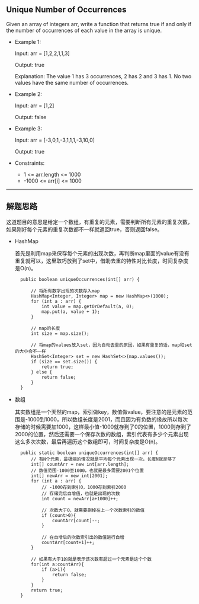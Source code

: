 ## Unique Number of Occurrences

Given an array of integers arr, write a function that returns true if and only if the number of occurrences of each value in the array is unique.

- Example 1:

  Input: arr = [1,2,2,1,1,3]

  Output: true

  Explanation: The value 1 has 3 occurrences, 2 has 2 and 3 has 1. No two values have the same number of occurrences.

- Example 2:

  Input: arr = [1,2]

  Output: false

- Example 3:

  Input: arr = [-3,0,1,-3,1,1,1,-3,10,0]

  Output: true
 

- Constraints:

  - 1 <= arr.length <= 1000
  - -1000 <= arr[i] <= 1000

---

## 解题思路
这道题目的意思是给定一个数组，有重复的元素，需要判断所有元素的重复次数，如果刚好每个元素的重复次数都不一样就返回true，否则返回false。

- HashMap

  首先是利用map来保存每个元素的出现次数，再判断map里面的value有没有重复就可以，这里取巧放到了set中，借助去重的特性对比长度，时间复杂度是O(n)。
  
  ```
    public boolean uniqueOccurrences(int[] arr) {

        // 将所有数字出现的次数存入map
        HashMap<Integer, Integer> map = new HashMap<>(1000);
        for (int a : arr) {
            int value = map.getOrDefault(a, 0);
            map.put(a, value + 1);
        }
        
        // map的长度
        int size = map.size();
        
        // 将map的values放入set，因为自动去重的原因，如果有重复的话，map和set的大小会不一样
        HashSet<Integer> set = new HashSet<>(map.values());
        if (size == set.size()) {
            return true;
        } else {
            return false;
        }
    }
  ```

- 数组

  其实数组是一个天然的map，索引做key，数值做value，要注意的是元素的范围是-1000到1000，所以数组长度是2001，而且因为有负数的缘故所以每次存储的时候需要加1000，这样最小值-1000就存到了0的位置，1000则存到了2000的位置，然后还需要一个保存次数的数组，索引代表有多少个元素出现这么多次次数，最后再遍历这个数组即可，时间复杂度是O(n)。

  ```
    public static boolean uniqueOccurrences(int[] arr) {
        // 有N个元素，最极端的情况就是平均每个元素出现一次，长度N就足够了
        int[] countArr = new int[arr.length];
        // 数值范围-1000至1000，也就是最多需要2001个位置
        int[] newArr = new int[2001];
        for (int a : arr) {
            // -1000存到索引0，1000存到索引2000
            // 存储完后自增值，也就是出现的次数
            int count = newArr[a+1000]++;

            // 次数大于0，就需要删掉在上一个次数索引的数值
            if (count>0){
                countArr[count]--;
            }

            // 在自增后的次数索引出的数值进行自增
            countArr[count+1]++;
        }

        // 如果有大于1的就是表示该次数有超过一个元素是这个个数
        for(int a:countArr){
            if (a>1){
                return false;
            }
        }
        return true;
    }
  ```